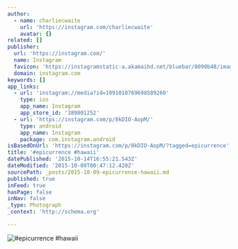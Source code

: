 ```yaml
---
author:
  - name: charliecwaite
    url: 'https://instagram.com/charliecwaite'
    avatar: {}
related: []
publisher:
  url: 'https://instagram.com/'
  name: Instagram
  favicon: 'https://instagramstatic-a.akamaihd.net/bluebar/8090b48/images/ico/favicon.ico'
  domain: instagram.com
keywords: []
app_links:
  - url: 'instagram://media?id=1091010769698589260'
    type: ios
    app_name: Instagram
    app_store_id: '389801252'
  - url: 'https://instagram.com/p/8kDIO-AopM/'
    type: android
    app_name: Instagram
    package: com.instagram.android
isBasedOnUrl: 'https://instagram.com/p/8kDIO-AopM/?tagged=epicurrence'
title: '#epicurrence #hawaii'
datePublished: '2015-10-14T16:55:21.543Z'
dateModified: '2015-10-09T00:47:12.420Z'
sourcePath: _posts/2015-10-09-epicurrence-hawaii.md
published: true
inFeed: true
hasPage: false
inNav: false
_type: Photograph
_context: 'http://schema.org'

---
```

![&num;epicurrence &num;hawaii](https://scontent.cdninstagram.com/hphotos-xaf1/t51.2885-15/s640x640/sh0.08/e35/12093735_1650311131881889_1695314600_n.jpg)
